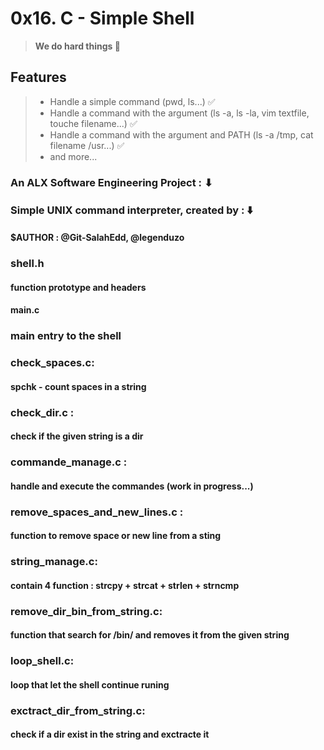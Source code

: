 # 0x16. C - Simple Shell 
> **We do hard things 💪**
## Features
> - Handle a simple command (pwd, ls...) ✅
> - Handle a command with the argument (ls -a, ls -la, vim textfile, touche filename...) ✅
> - Handle a command with the argument and PATH (ls -a /tmp, cat filename /usr...) ✅
> - and more...
### An ALX Software Engineering Project : ⬇
### Simple UNIX command interpreter, created by : ⬇️
#### $AUTHOR : @Git-SalahEdd, @legenduzo
###	shell.h
####		function prototype and headers
####	main.c
###		main entry to the shell
###	check_spaces.c: 
####		spchk - count spaces in a string
###	check_dir.c :
####		check if the given string is a dir
###	commande_manage.c :
####		handle and execute the commandes (work in progress...)
###	remove_spaces_and_new_lines.c :
####		function to remove space or new line from a sting
###	string_manage.c:
####		contain 4 function : strcpy + strcat + strlen + strncmp
###	remove_dir_bin_from_string.c:
####		function that search for /bin/ and removes it from the given string
###	loop_shell.c:
####		loop that let the shell continue runing
###	exctract_dir_from_string.c:
####	check if a dir exist in the string and exctracte it
